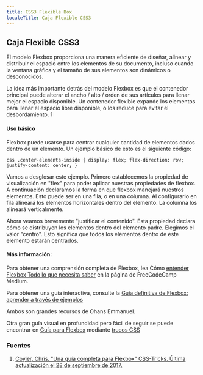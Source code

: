```yaml
---
title: CSS3 Flexible Box
localeTitle: Caja Flexible CSS3
---
```

## Caja Flexible CSS3

El modelo Flexbox proporciona una manera eficiente de diseñar, alinear y distribuir el espacio entre los elementos de su documento, incluso cuando la ventana gráfica y el tamaño de sus elementos son dinámicos o desconocidos.

La idea más importante detrás del modelo Flexbox es que el contenedor principal puede alterar el ancho / alto / orden de sus artículos para llenar mejor el espacio disponible. Un contenedor flexible expande los elementos para llenar el espacio libre disponible, o los reduce para evitar el desbordamiento. 1

#### Uso básico

Flexbox puede usarse para centrar cualquier cantidad de elementos dados dentro de un elemento. Un ejemplo básico de esto es el siguiente código:

`css .center-elements-inside { display: flex; flex-direction: row; justify-content: center; }`

Vamos a desglosar este ejemplo. Primero establecemos la propiedad de visualización en "flex" para poder aplicar nuestras propiedades de flexbox. A continuación declaramos la forma en que flexbox manejará nuestros elementos. Esto puede ser en una fila, o en una columna. Al configurarlo en fila alineará los elementos horizontales dentro del elemento. La columna los alineará verticalmente.

Ahora veamos brevemente "justificar el contenido". Esta propiedad declara cómo se distribuyen los elementos dentro del elemento padre. Elegimos el valor "centro". Esto significa que todos los elementos dentro de este elemento estarán centrados.

#### Más información:

Para obtener una comprensión completa de Flexbox, lea Cómo [entender Flexbox Todo lo que necesita saber](https://medium.freecodecamp.org/understanding-flexbox-everything-you-need-to-know-b4013d4dc9af) en la página de FreeCodeCamp Medium.

Para obtener una guía interactiva, consulte la [Guía definitiva de Flexbox: aprender a través de ejemplos](https://medium.freecodecamp.org/the-ultimate-guide-to-flexbox-learning-through-examples-8c90248d4676)

Ambos son grandes recursos de Ohans Emmanuel.

Otra gran guía visual en profundidad pero fácil de seguir se puede encontrar en [Guía para Flexbox](https://css-tricks.com/snippets/css/a-guide-to-flexbox/) mediante [trucos CSS](https://css-tricks.com)

### Fuentes

1.  [Coyier, Chris. "Una guía completa para Flexbox" CSS-Tricks. Última actualización el 28 de septiembre de 2017.](https://css-tricks.com/snippets/css/a-guide-to-flexbox/)